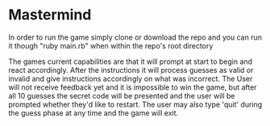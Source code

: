# Mastermind

  In order to run the game simply clone or download the repo and you can run it though "ruby main.rb" when within the repo's root directory

  The games current capabilities are that it will prompt at start to begin and react accordingly. After the instructions it will process guesses as valid or invalid and give instructions accordingly on what was incorrect. The User will not receive feedback yet and it is impossible to win the game, but after all 10 guesses the secret code will be presented and the user will be prompted whether they'd like to restart. The user may also type 'quit' during the guess phase at any time and the game will exit.
